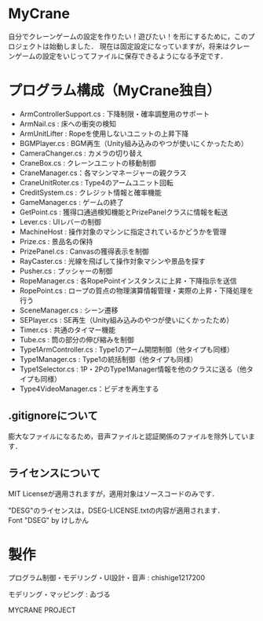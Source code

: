 # MyCrane
自分でクレーンゲームの設定を作りたい！遊びたい！を形にするために，このプロジェクトは始動しました．
現在は固定設定になっていますが，将来はクレーンゲームの設定をいじってファイルに保存できるようになる予定です．

# プログラム構成（MyCrane独自）
- ArmControllerSupport.cs : 下降制限・確率調整用のサポート
- ArmNail.cs : 床への衝突の検知
- ArmUnitLifter : Ropeを使用しないユニットの上昇下降
- BGMPlayer.cs : BGM再生（Unity組み込みのやつが使いにくかったため）
- CameraChanger.cs : カメラの切り替え
- CraneBox.cs : クレーンユニットの移動制御
- CraneManager.cs：各マシンマネージャーの親クラス
- CraneUnitRoter.cs : Type4のアームユニット回転
- CreditSystem.cs : クレジット情報と確率機能
- GameManager.cs : ゲームの終了
- GetPoint.cs : 獲得口通過検知機能とPrizePanelクラスに情報を転送
- Lever.cs : UIレバーの制御
- MachineHost : 操作対象のマシンに指定されているかどうかを管理
- Prize.cs : 景品名の保持
- PrizePanel.cs : Canvasの獲得表示を制御
- RayCaster.cs : 光線を飛ばして操作対象マシンや景品を探す
- Pusher.cs : プッシャーの制御
- RopeManager.cs : 各RopePointインスタンスに上昇・下降指示を送信
- RopePoint.cs : ロープの質点の物理演算情報管理・実際の上昇・下降処理を行う
- SceneManager.cs : シーン遷移
- SEPlayer.cs : SE再生（Unity組み込みのやつが使いにくかったため）
- Timer.cs : 共通のタイマー機能
- Tube.cs : 筒の部分の伸び縮みを制御
- Type1ArmController.cs : Type1のアーム開閉制御（他タイプも同様）
- Type1Manager.cs : Type1の統括制御（他タイプも同様）
- Type1Selector.cs : 1P・2PのType1Manager情報を他のクラスに送る（他タイプも同様）
- Type4VideoManager.cs：ビデオを再生する


## .gitignoreについて
膨大なファイルになるため，音声ファイルと認証関係のファイルを除外しています．

## ライセンスについて
MIT Licenseが適用されますが，適用対象はソースコードのみです．

"DESG"のライセンスは，DSEG-LICENSE.txtの内容が適用されます．  
Font "DSEG" by けしかん

# 製作
プログラム制御・モデリング・UI設計・音声 : chishige1217200

モデリング・マッピング : ゐづる

MYCRANE PROJECT
